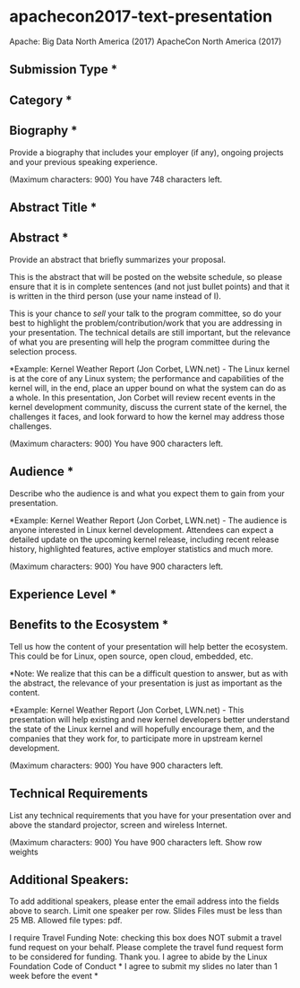 apachecon2017-text-presentation
===============================

Apache: Big Data North America (2017)
ApacheCon North America (2017)

## Submission Type *

## Category *

## Biography *
Provide a biography that includes your employer (if any), ongoing projects and your previous speaking experience.

(Maximum characters: 900) You have 748 characters left.
## Abstract Title *

## Abstract *
Provide an abstract that briefly summarizes your proposal.

This is the abstract that will be posted on the website schedule, so please ensure that it is in complete sentences (and not just bullet points) and that it is written in the third person (use your name instead of I).

This is your chance to *sell* your talk to the program committee, so do your best to highlight the problem/contribution/work that you are addressing in your presentation. The technical details are still important, but the relevance of what you are presenting will help the program committee during the selection process.

*Example: Kernel Weather Report (Jon Corbet, LWN.net) - The Linux kernel is at the core of any Linux system; the performance and capabilities of the kernel will, in the end, place an upper bound on what the system can do as a whole. In this presentation, Jon Corbet will review recent events in the kernel development community, discuss the current state of the kernel, the challenges it faces, and look forward to how the kernel may address those challenges.


(Maximum characters: 900) You have 900 characters left.
## Audience *
Describe who the audience is and what you expect them to gain from your presentation.

*Example: Kernel Weather Report (Jon Corbet, LWN.net) - The audience is anyone interested in Linux kernel development. Attendees can expect a detailed update on the upcoming kernel release, including recent release history, highlighted features, active employer statistics and much more.


(Maximum characters: 900) You have 900 characters left.
## Experience Level *

## Benefits to the Ecosystem *
Tell us how the content of your presentation will help better the ecosystem. This could be for Linux, open source, open cloud, embedded, etc.

*Note: We realize that this can be a difficult question to answer, but as with the abstract, the relevance of your presentation is just as important as the content.

*Example: Kernel Weather Report (Jon Corbet, LWN.net) - This presentation will help existing and new kernel developers better understand the state of the Linux kernel and will hopefully encourage them, and the companies that they work for, to participate more in upstream kernel development.


(Maximum characters: 900) You have 900 characters left.
## Technical Requirements
List any technical requirements that you have for your presentation over and above the standard projector, screen and wireless Internet.


(Maximum characters: 900) You have 900 characters left.
Show row weights

## Additional Speakers:
To add additional speakers, please enter the email address into the fields above to search. Limit one speaker per row.
Slides
Files must be less than 25 MB.
Allowed file types: pdf.

 I require Travel Funding
Note: checking this box does NOT submit a travel fund request on your behalf. Please complete the travel fund request form to be considered for funding. Thank you.
 I agree to abide by the Linux Foundation Code of Conduct *
 I agree to submit my slides no later than 1 week before the event *
